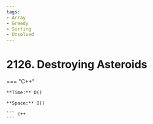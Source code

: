 ```yaml
---
tags:
- Array
- Greedy
- Sorting
- Unsolved
---
```



# 2126. Destroying Asteroids

=== "C++"

    **Time:** O()

    **Space:** O()

    ``` c++
    ```
